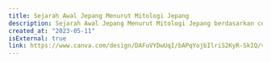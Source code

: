 ```yaml
---
title: Sejarah Awal Jepang Menurut Mitologi Jepang
description: Sejarah Awal Jepang Menurut Mitologi Jepang berdasarkan cerita pada literatur klasik Kojiki, Nihonshoki, Fudoki, dan lain-lain.
created_at: "2023-05-11"
isExternal: true
link: https://www.canva.com/design/DAFuVYDwUqI/bAPqYojbIlriS2KyR-SkIQ/view
---
```

